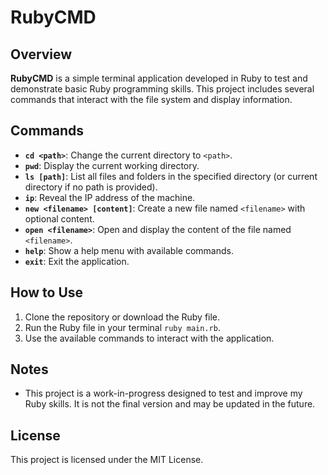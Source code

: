# RubyCMD

## Overview

**RubyCMD** is a simple terminal application developed in Ruby to test and demonstrate basic Ruby programming skills. This project includes several commands that interact with the file system and display information.

## Commands

- **`cd <path>`**: Change the current directory to `<path>`.
- **`pwd`**: Display the current working directory.
- **`ls [path]`**: List all files and folders in the specified directory (or current directory if no path is provided).
- **`ip`**: Reveal the IP address of the machine.
- **`new <filename> [content]`**: Create a new file named `<filename>` with optional content.
- **`open <filename>`**: Open and display the content of the file named `<filename>`.
- **`help`**: Show a help menu with available commands.
- **`exit`**: Exit the application.

## How to Use

1. Clone the repository or download the Ruby file.
2. Run the Ruby file in your terminal `ruby main.rb`.
3. Use the available commands to interact with the application.

## Notes

- This project is a work-in-progress designed to test and improve my Ruby skills. It is not the final version and may be updated in the future.

## License

This project is licensed under the MIT License.
